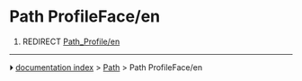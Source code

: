 # Path ProfileFace/en
1.  REDIRECT [Path_Profile/en](Path_Profile/en.md)



---
⏵ [documentation index](../README.md) > [Path](Path_Workbench.md) > Path ProfileFace/en
